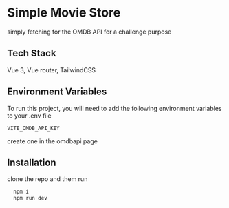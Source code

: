 
# Simple Movie Store

simply fetching for the OMDB API for a challenge purpose


## Tech Stack

 Vue 3, Vue router, TailwindCSS



## Environment Variables

To run this project, you will need to add the following environment variables to your .env file

`VITE_OMDB_API_KEY`

create one in the omdbapi page


## Installation

clone the repo and them run 

```bash
  npm i
  npm run dev
```
    